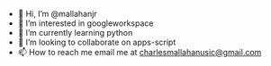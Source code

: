 - 👋 Hi, I’m @mallahanjr
- 👀 I’m interested in googleworkspace
- 🌱 I’m currently learning python
- 💞️ I’m looking to collaborate on apps-script 
- 📫 How to reach me email me at charlesmallahanusic@gmail.com

<!---
mallahanjr/mallahanjr is a ✨ special ✨ repository because its `README.md` (this file) appears on your GitHub profile.
You can click the Preview link to take a look at your changes.
--->
